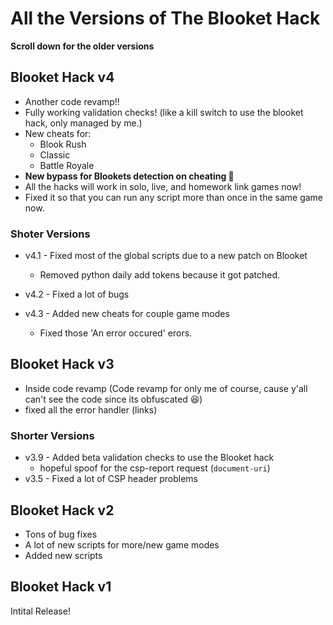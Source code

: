 # All the Versions of The Blooket Hack

**Scroll down for the older versions**

## Blooket Hack v4

- Another code revamp!!
- Fully working validation checks! (like a kill switch to use the blooket hack, only managed by me.)
- New cheats for:
    - Blook Rush
    - Classic
    - Battle Royale
- **New bypass for Blookets detection on cheating 🎉**
- All the hacks will work in solo, live, and homework link games now!
- Fixed it so that you can run any script more than once in the same game now.

### Shoter Versions

- v4.1 - Fixed most of the global scripts due to a new patch on Blooket
    - Removed python daily add tokens because it got patched.

- v4.2 - Fixed a lot of bugs

- v4.3 - Added new cheats for couple game modes
    - Fixed those 'An error occured' erors.

## Blooket Hack v3

- Inside code revamp (Code revamp for only me of course, cause y'all can't see the code since its obfuscated 😆)
- fixed all the error handler (links)

### Shorter Versions

- v3.9 - Added beta validation checks to use the Blooket hack
    - hopeful spoof for the csp-report request (`document-uri`)
- v3.5 - Fixed a lot of CSP header problems

## Blooket Hack v2

- Tons of bug fixes
- A lot of new scripts for more/new game modes
- Added new scripts

## Blooket Hack v1

Intital Release!